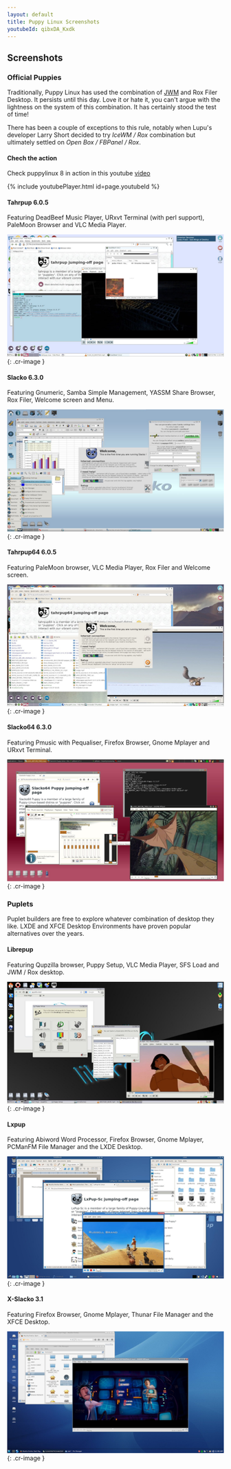 ```yaml
---
layout: default
title: Puppy Linux Screenshots
youtubeId: qibxDA_Kxdk
---
```

## Screenshots

### Official Puppies

Traditionally, Puppy Linux has used the combination of 
[JWM](http://joewing.net/projects/jwm/) and Rox Filer Desktop. It persists
until this day. Love it or hate it, you can't argue with the lightness on the 
system of this combination. It has certainly stood the test of time!

There has been a couple of exceptions to this rule, notably when Lupu's
developer Larry Short decided to try _IceWM / Rox_ combination but ultimately
settled on _Open Box / FBPanel / Rox_.

#### Chech the action

Check puppylinux 8 in action in this youtube [video](https://www.youtube.com/watch?v=qibxDA_Kxdk)

{% include youtubePlayer.html id=page.youtubeId %}

#### Tahrpup 6.0.5

Featuring DeadBeef Music Player, URxvt Terminal (with perl support), PaleMoon
Browser and VLC Media Player.

![Screenshot of Tahrpup 6.0.5](screenshots/tahr.jpg){: .cr-image }


#### Slacko 6.3.0

Featuring Gnumeric, Samba Simple Management, YASSM Share Browser, Rox Filer, 
Welcome screen and Menu.

![Screenshot of Slacko 6.3.0](screenshots/slacko.jpg){: .cr-image }


#### Tahrpup64 6.0.5

Featuring PaleMoon browser, VLC Media Player, Rox Filer and Welcome screen.

![Screenshot of Tahrpup64 6.0.5](screenshots/tahr64.jpg){: .cr-image }


#### Slacko64 6.3.0

Featuring Pmusic with Pequaliser, Firefox Browser, Gnome Mplayer and URxvt
Terminal.

![Screenshot of Slacko64 6.3.0](screenshots/slacko64.jpg){: .cr-image }


### Puplets

Puplet builders are free to explore whatever combination of desktop they like.
LXDE and XFCE Desktop Environments have proven popular alternatives over the 
years.

#### Librepup

Featuring Qupzilla browser, Puppy Setup, VLC Media Player, SFS Load
and JWM / Rox desktop.

![Screenshot of Librepup](screenshots/librepup.jpg){: .cr-image }

#### Lxpup

Featuring Abiword Word Processor, Firefox Browser, Gnome Mplayer, PCManFM
File Manager and the LXDE Desktop.

![Screenshot of Lx](screenshots/lxpup.jpg){: .cr-image }


#### X-Slacko 3.1

Featuring Firefox Browser, Gnome Mplayer, Thunar File Manager and the
XFCE Desktop.

![Screenshot of X-Slacko 3.1](screenshots/xslacko.jpg){: .cr-image }



